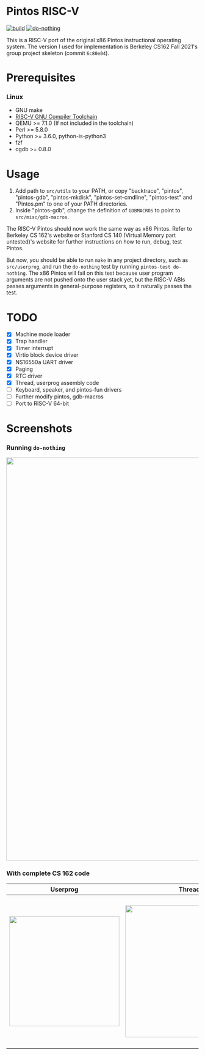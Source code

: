 Pintos RISC-V
=============

[![build](https://github.com/Syakmoon/pintos-riscv/actions/workflows/makefile.yml/badge.svg)](https://github.com/Syakmoon/pintos-riscv/actions/workflows/makefile.yml)
[![do-nothing](https://github.com/Syakmoon/pintos-riscv/actions/workflows/do-nothing.yml/badge.svg)](https://github.com/Syakmoon/pintos-riscv/actions/workflows/do-nothing.yml)

This is a RISC-V port of the original x86 Pintos instructional operating
system. The version I used for implementation is Berkeley CS162 Fall 2021's
group project skeleton (commit `6c80e04`).

Prerequisites
=============

### Linux
- GNU make
- [RISC-V GNU Compiler Toolchain](https://github.com/riscv-collab/riscv-gnu-toolchain)
- QEMU >= 7.1.0 (If not included in the toolchain)
- Perl >= 5.8.0
- Python >= 3.6.0, python-is-python3
- fzf
- cgdb >= 0.8.0

Usage
=====

1. Add path to `src/utils` to your PATH, or copy "backtrace", "pintos",
"pintos-gdb", "pintos-mkdisk", "pintos-set-cmdline", "pintos-test" and
"Pintos.pm" to one of your PATH directories.
2. Inside "pintos-gdb", change the definition of `GDBMACROS` to point
to `src/misc/gdb-macros`.

The RISC-V Pintos should now work the same way as x86 Pintos. Refer to
Berkeley CS 162's website or Stanford CS 140 (Virtual Memory part untested)'s
website for further instructions on how to run, debug, test Pintos.

But now, you should be able to run `make` in any project directory, such as
`src/userprog`, and run the `do-nothing` test by running
`pintos-test do-nothing`. The x86 Pintos will fail on this test because user
program arguments are not pushed onto the user stack yet, but the RISC-V ABIs
passes arguments in general-purpose registers, so it naturally passes the test.

TODO
====

- [x] Machine mode loader
- [x] Trap handler
- [x] Timer interrupt
- [x] Virtio block device driver
- [x] NS16550a UART driver
- [x] Paging
- [x] RTC driver
- [x] Thread, userprog assembly code
- [ ] Keyboard, speaker, and pintos-fun drivers
- [ ] Further modify pintos, gdb-macros
- [ ] Port to RISC-V 64-bit

Screenshots
===========

### Running `do-nothing`
<img width="1054" src="https://github.com/Syakmoon/pintos-riscv/assets/43796875/751bb695-0ab4-4bd8-9870-ac10370ebe90">

### With complete CS 162 code
| Userprog | Threads | Filesys |
| -------- | ------- | ------- |
| <img width="288" src="https://github.com/Syakmoon/pintos-riscv/assets/43796875/62b5b8e5-f82b-4da1-962f-c57db7e6314d"> | <img width="345" src="https://github.com/Syakmoon/pintos-riscv/assets/43796875/10c03c19-5ed2-48c2-80c7-de85c3a01620"> | <img width="395" src="https://github.com/Syakmoon/pintos-riscv/assets/43796875/5b5a3b9b-59b2-4a74-ba7b-9cd9673b3bc1"> |
